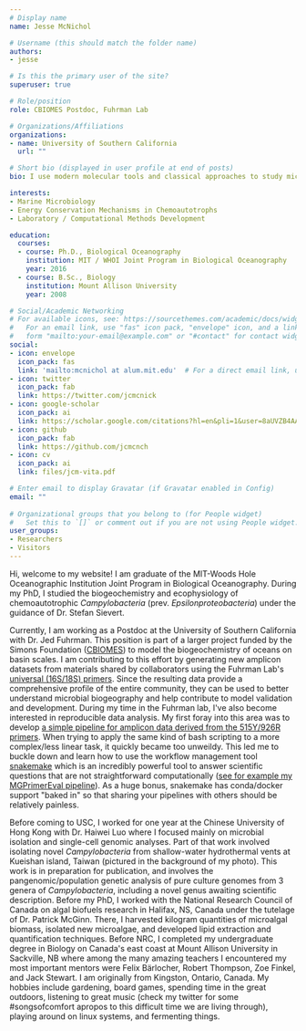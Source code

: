 ```yaml
---
# Display name
name: Jesse McNichol

# Username (this should match the folder name)
authors:
- jesse

# Is this the primary user of the site?
superuser: true

# Role/position
role: CBIOMES Postdoc, Fuhrman Lab

# Organizations/Affiliations
organizations:
- name: University of Southern California
  url: ""

# Short bio (displayed in user profile at end of posts)
bio: I use modern molecular tools and classical approaches to study microbial biogeography, physiology, and metabolism.

interests:
- Marine Microbiology
- Energy Conservation Mechanisms in Chemoautotrophs
- Laboratory / Computational Methods Development

education:
  courses:
  - course: Ph.D., Biological Oceanography
    institution: MIT / WHOI Joint Program in Biological Oceanography
    year: 2016
  - course: B.Sc., Biology
    institution: Mount Allison University
    year: 2008

# Social/Academic Networking
# For available icons, see: https://sourcethemes.com/academic/docs/widgets/#icons
#   For an email link, use "fas" icon pack, "envelope" icon, and a link in the
#   form "mailto:your-email@example.com" or "#contact" for contact widget.
social:
- icon: envelope
  icon_pack: fas
  link: 'mailto:mcnichol at alum.mit.edu'  # For a direct email link, use "mailto:test@example.org".
- icon: twitter
  icon_pack: fab
  link: https://twitter.com/jcmcnick
- icon: google-scholar
  icon_pack: ai
  link: https://scholar.google.com/citations?hl=en&pli=1&user=8aUVZB4AAAAJ
- icon: github
  icon_pack: fab
  link: https://github.com/jcmcnch
- icon: cv
  icon_pack: ai
  link: files/jcm-vita.pdf

# Enter email to display Gravatar (if Gravatar enabled in Config)
email: ""
  
# Organizational groups that you belong to (for People widget)
#   Set this to `[]` or comment out if you are not using People widget.  
user_groups:
- Researchers
- Visitors
---
```


Hi, welcome to my website! I am graduate of the MIT-Woods Hole Oceanographic Institution Joint Program in Biological Oceanography. During my PhD, I studied the biogeochemistry and ecophysiology of chemoautotrophic *Campylobacteria* (prev. *Epsilonproteobacteria*) under the guidance of Dr. Stefan Sievert.

 Currently, I am working as a Postdoc at the University of Southern California with Dr. Jed Fuhrman. This position is part of a larger project funded by the Simons Foundation ([CBIOMES](https://cbiomes.org "CBIOMES Homepage")) to model the biogeochemistry of oceans on basin scales. I am contributing to this effort by generating new amplicon datasets from materials shared by collaborators using the Fuhrman Lab's [universal (16S/18S) primers](https://sfamjournals.onlinelibrary.wiley.com/doi/full/10.1111/1462-2920.13023 "Link to Parada et al paper"). Since the resulting data provide a comprehensive profile of the entire community, they can be used to better understand microbial biogeography and help contribute to model validation and development. During my time in the Fuhrman lab, I've also become interested in reproducible data analysis. My first foray into this area was to develop [a simple pipeline for amplicon data derived from the 515Y/926R primers](https://fuhrman-lab.github.io/post/515y-926r-qiime2-pipeline/ "Fuhrman lab in-house pipeline"). When trying to apply the same kind of bash scripting to a more complex/less linear task, it quickly became too unweildy. This led me to buckle down and learn how to use the workflow management tool [snakemake](https://snakemake.readthedocs.io "snakemake documentation") which is an incredibly powerful tool to answer scientific questions that are not straightforward computationally ([see for example my MGPrimerEval pipeline](https://github.com/jcmcnch/MGPrimerEval "MGPrimerEval snakemake pipeline")). As a huge bonus, snakemake has conda/docker support "baked in" so that sharing your pipelines with others should be relatively painless.

Before coming to USC, I worked for one year at the Chinese University of Hong Kong with Dr. Haiwei Luo where I focused mainly on microbial isolation and single-cell genomic analyses. Part of that work involved isolating novel *Campylobacteria* from shallow-water hydrothermal vents at Kueishan island, Taiwan (pictured in the background of my photo). This work is in preparation for publication, and involves the pangenomic/population genetic analysis of pure culture genomes from 3 genera of *Campylobacteria*, including a novel genus awaiting scientific description. Before my PhD, I worked with the National Research Council of Canada on algal biofuels research in Halifax, NS, Canada under the tutelage of Dr. Patrick McGinn. There, I harvested kilogram quantities of microalgal biomass, isolated new microalgae, and developed lipid extraction and quantification techniques. Before NRC, I completed my undergraduate degree in Biology on Canada's east coast at Mount Allison University in Sackville, NB where among the many amazing teachers I encountered my most important mentors were Felix Bärlocher, Robert Thompson, Zoe Finkel, and Jack Stewart. I am originally from Kingston, Ontario, Canada. My hobbies include gardening, board games, spending time in the great outdoors, listening to great music (check my twitter for some #songsofcomfort apropos to this difficult time we are living through), playing around on linux systems, and fermenting things.
